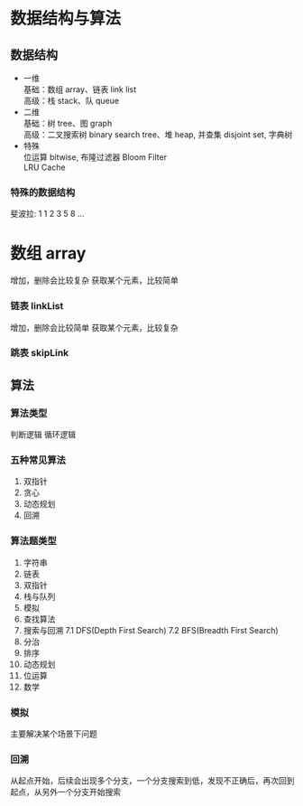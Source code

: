 # 数据结构与算法

## 数据结构

- 一维  
  基础：数组 array、链表 link list  
  高级：栈 stack、队 queue
- 二维  
  基础：树 tree、图 graph  
  高级：二叉搜索树 binary search tree、堆 heap, 并查集 disjoint set, 字典树
- 特殊  
  位运算 bitwise, 布隆过滤器 Bloom Filter  
  LRU Cache

### 特殊的数据结构

斐波拉: 1 1 2 3 5 8 ...

# 数组 array

增加，删除会比较复杂
获取某个元素，比较简单

### 链表 linkList

增加，删除会比较简单
获取某个元素，比较复杂

### 跳表 skipLink

## 算法

### 算法类型

判断逻辑
循环逻辑

### 五种常见算法

1. 双指针
2. 贪心
3. 动态规划
4. 回溯

### 算法题类型

1. 字符串
2. 链表
3. 双指针
4. 栈与队列
5. 模拟
6. 查找算法
7. 搜索与回溯
   7.1 DFS(Depth First Search)
   7.2 BFS(Breadth First Search)
8. 分治
9. 排序
10. 动态规划
11. 位运算
12. 数学

### 模拟

主要解决某个场景下问题

### 回溯

从起点开始，后续会出现多个分支，一个分支搜索到低，发现不正确后，再次回到起点，从另外一个分支开始搜索
